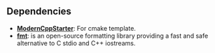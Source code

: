 
## Dependencies ##
- [**ModernCppStarter**](https://github.com/TheLartians/ModernCppStarter/): For cmake template.
- [**fmt**](https://github.com/fmtlib/fmt): is an open-source formatting library providing a fast and safe alternative to C stdio and C++ iostreams.